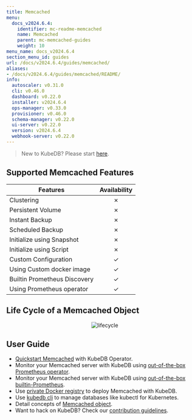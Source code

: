 ```yaml
---
title: Memcached
menu:
  docs_v2024.6.4:
    identifier: mc-readme-memcached
    name: Memcached
    parent: mc-memcached-guides
    weight: 10
menu_name: docs_v2024.6.4
section_menu_id: guides
url: /docs/v2024.6.4/guides/memcached/
aliases:
- /docs/v2024.6.4/guides/memcached/README/
info:
  autoscaler: v0.31.0
  cli: v0.46.0
  dashboard: v0.22.0
  installer: v2024.6.4
  ops-manager: v0.33.0
  provisioner: v0.46.0
  schema-manager: v0.22.0
  ui-server: v0.22.0
  version: v2024.6.4
  webhook-server: v0.22.0
---
```


> New to KubeDB? Please start [here](/docs/v2024.6.4/README).

## Supported Memcached Features

| Features                     | Availability |
| ---------------------------- | :----------: |
| Clustering                   |   &#10007;   |
| Persistent Volume            |   &#10007;   |
| Instant Backup               |   &#10007;   |
| Scheduled Backup             |   &#10007;   |
| Initialize using Snapshot    |   &#10007;   |
| Initialize using Script      |   &#10007;   |
| Custom Configuration         |   &#10003;   |
| Using Custom docker image    |   &#10003;   |
| Builtin Prometheus Discovery |   &#10003;   |
| Using Prometheus operator    |   &#10003;   |

## Life Cycle of a Memcached Object

<p align="center">
  <img alt="lifecycle"  src="/docs/v2024.6.4/images/memcached/memcached-lifecycle.png">
</p>

## User Guide

- [Quickstart Memcached](/docs/v2024.6.4/guides/memcached/quickstart/quickstart) with KubeDB Operator.
- Monitor your Memcached server with KubeDB using [out-of-the-box Prometheus operator](/docs/v2024.6.4/guides/memcached/monitoring/using-prometheus-operator).
- Monitor your Memcached server with KubeDB using [out-of-the-box builtin-Prometheus](/docs/v2024.6.4/guides/memcached/monitoring/using-builtin-prometheus).
- Use [private Docker registry](/docs/v2024.6.4/guides/memcached/private-registry/using-private-registry) to deploy Memcached with KubeDB.
- Use [kubedb cli](/docs/v2024.6.4/guides/memcached/cli/cli) to manage databases like kubectl for Kubernetes.
- Detail concepts of [Memcached object](/docs/v2024.6.4/guides/memcached/concepts/memcached).
- Want to hack on KubeDB? Check our [contribution guidelines](/docs/v2024.6.4/CONTRIBUTING).
